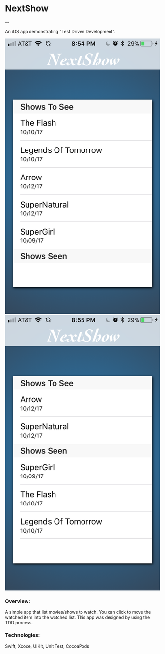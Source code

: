 # NextShow
--

An iOS app demonstrating "Test Driven Development".

![](https://github.com/dschrijn/TestDrivenDevelopment/blob/master/NextShow/images/nextShow1.PNG) ![](https://github.com/dschrijn/TestDrivenDevelopment/blob/master/NextShow/images/nextShow2.PNG)


### Overview:

A simple app that list movies/shows to watch. You can click to move the watched item into the watched list. This app was designed by using the TDD process.

### Technologies:

Swift, Xcode, UIKit, Unit Test, CocoaPods

